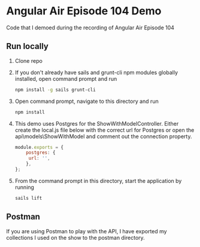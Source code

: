 # Angular Air Episode 104 Demo

Code that I demoed during the recording of Angular Air Episode 104

## Run locally

1. Clone repo
1. If you don't already have sails and grunt-cli npm modules globally installed, open command prompt and run

    ```bash
    npm install -g sails grunt-cli
    ```
1. Open command prompt, navigate to this directory and run

    ```bash
    npm install
    ```

1. This demo uses Postgres for the ShowWithModelController.  Either create the local.js file below with the correct url for Postgres or open the api\models\ShowWithModel and comment out the connection property.

    ```JavaScript
    module.exports = {
        postgres: {
         url: '',
        },
    };
    ```
1. From the command prompt in this directory, start the application by running

    ```bash
    sails lift
    ```

## Postman

If you are using Postman to play with the API, I have exported my collections I used on the show to the postman directory.